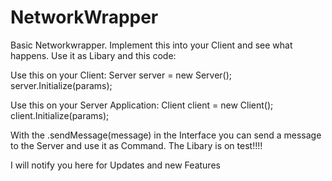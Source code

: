 # NetworkWrapper
Basic Networkwrapper. Implement this into your Client and see what happens. Use it as Libary and this code:

Use this on your Client:
Server server = new Server();
server.Initialize(params);

Use this on your Server Application:
Client client = new Client();
client.Initialize(params);

With the .sendMessage(message) in the Interface you can send a message to the Server and use it as Command. 
The Libary is on test!!!!

I will notify you here for Updates and new Features
